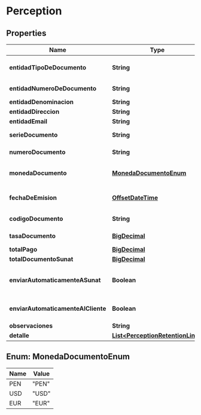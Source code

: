 
# Perception

## Properties
Name | Type | Description | Notes
------------ | ------------- | ------------- | -------------
**entidadTipoDeDocumento** | **String** | Tipo de documento del cliente (Catálogo 06) - Campo: AdditionalAccountID. | 
**entidadNumeroDeDocumento** | **String** | Número de documento del cliente. Puede ser número de: DNI, RUC, etc. | 
**entidadDenominacion** | **String** | Nombre o Razón Social del cliente. | 
**entidadDireccion** | **String** | Dirección domiciliaria del cliente. |  [optional]
**entidadEmail** | **String** | Correo electrónico del cliente. |  [optional]
**serieDocumento** | **String** | Serie del comprobante. Debe de tener exactamente 4 dígitos. |  [optional]
**numeroDocumento** | **String** | Número del comprobante. Debe de tener mínimo:1 y máximo: 8 dígitos. |  [optional]
**monedaDocumento** | [**MonedaDocumentoEnum**](#MonedaDocumentoEnum) | Moneda en la que emite el comprobante (ISO 4217) - https://en.wikipedia.org/wiki/ISO_4217 | 
**fechaDeEmision** | [**OffsetDateTime**](OffsetDateTime.md) | Fecha de emisión del comprobante. Debe de estar en formato yyyy-MM-ddTHH:MM:SSZ |  [optional]
**codigoDocumento** | **String** | Regimen de percepcion/retencion Catalogo 22/23 | 
**tasaDocumento** | [**BigDecimal**](BigDecimal.md) | Valor porcentual del régimen de percepcion/retención. | 
**totalPago** | [**BigDecimal**](BigDecimal.md) | Monto total pagado/cobrado. | 
**totalDocumentoSunat** | [**BigDecimal**](BigDecimal.md) | Monto total retenido/percibido. | 
**enviarAutomaticamenteASunat** | **Boolean** | true: el comprobante se envia a la SUNAT. false: el comprobante no es enviado a la SUNAT y puede ser editado. |  [optional]
**enviarAutomaticamenteAlCliente** | **Boolean** | Si true: el comprobante se envia al correo especificado en el campo &#39;entidadEmail&#39;. |  [optional]
**observaciones** | **String** | Observaciones del comprobante. |  [optional]
**detalle** | [**List&lt;PerceptionRetentionLine&gt;**](PerceptionRetentionLine.md) |  |  [optional]


<a name="MonedaDocumentoEnum"></a>
## Enum: MonedaDocumentoEnum
Name | Value
---- | -----
PEN | &quot;PEN&quot;
USD | &quot;USD&quot;
EUR | &quot;EUR&quot;



